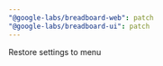```yaml
---
"@google-labs/breadboard-web": patch
"@google-labs/breadboard-ui": patch
---
```


Restore settings to menu
